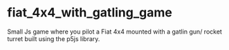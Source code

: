 # fiat_4x4_with_gatling_game
Small Js game where you pilot a Fiat 4x4 mounted with a gatlin gun/ rocket turret built using the p5js library.
